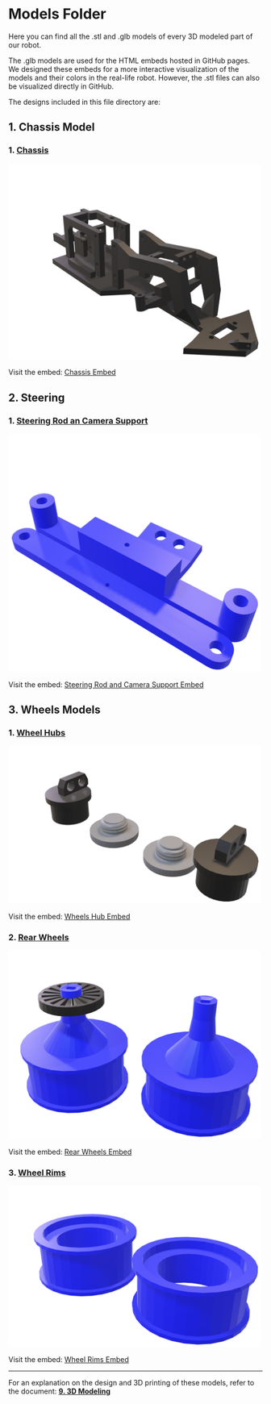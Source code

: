 # Models Folder

Here you can find all the .stl and .glb models of every 3D modeled part of our robot.

The .glb models are used for the HTML embeds hosted in GitHub pages. 
We designed these embeds for a more interactive visualization of the models and their colors in the real-life robot. However, the .stl files can also be visualized directly in GitHub.

The designs included in this file directory are:

## 1. Chassis Model

### 1. [Chassis](./chassis/chassis.stl)
<img src="./chassis/Chassis.png" width="500">

Visit the embed: [Chassis Embed](https://vizdrive.github.io/VizDrive_WRO2025/embeds/interactive_chassis)

## 2. Steering

### 1. [Steering Rod an Camera Support](./steering/steering_rods.stl)
<img src="./steering/SteeringandCamera.png" width="500">

Visit the embed: [Steering Rod and Camera Support Embed](https://vizdrive.github.io/VizDrive_WRO2025/embeds/interactive_steering_rods)

## 3. Wheels Models

### 1. [Wheel Hubs](./wheels/wheel_hub.stl)
<img src="./wheels/Hubs.png" width="500">

Visit the embed: [Wheels Hub Embed](https://vizdrive.github.io/VizDrive_WRO2025/embeds/interactive_hub)

### 2. [Rear Wheels](./wheels/encoder_wheel.stl)
<img src="./wheels/RearWheels.png" width="500">

Visit the embed: [Rear Wheels Embed](https://vizdrive.github.io/VizDrive_WRO2025/embeds/interactive_rear_wheels)

### 3. [Wheel Rims](./wheels/wheel_rims.stl)
<img src="./wheels/Rims.png" width="500">

Visit the embed: [Wheel Rims Embed](https://vizdrive.github.io/VizDrive_WRO2025/embeds/interactive_rims)

---

For an explanation on the design and 3D printing of these models, refer to the document: [**9. 3D Modeling**](./../../docs/09_3d_modeling.md)
